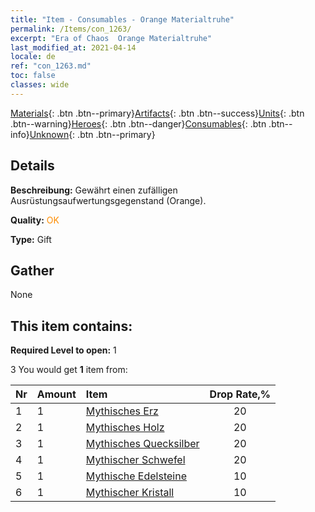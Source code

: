 ```yaml
---
title: "Item - Consumables - Orange Materialtruhe"
permalink: /Items/con_1263/
excerpt: "Era of Chaos  Orange Materialtruhe"
last_modified_at: 2021-04-14
locale: de
ref: "con_1263.md"
toc: false
classes: wide
---
```

 [Materials](/de/Items/){: .btn .btn--primary}[Artifacts](/de/Items/Artifacts/){: .btn .btn--success}[Units](/de/Items/Units/){: .btn .btn--warning}[Heroes](/de/Items/Heroes/){: .btn .btn--danger}[Consumables](/de/Items/Consumables/){: .btn .btn--info}[Unknown](/de/Items/Unknown/){: .btn .btn--primary}

## Details
 **Beschreibung:** Gewährt einen zufälligen Ausrüstungsaufwertungsgegenstand (Orange).

 **Quality:** <span style="color: #FF8C00">OK</span>

 **Type:** Gift

## Gather

  None

## This item contains:

 **Required Level to open:** 1

 3 You would get **1** item  from:

  | Nr | Amount |     Item    | Drop Rate,% |
  |:---|:-------|:------------|:---------:|
  | 1 | 1 | [Mythisches Erz](/de/Items/mat_61/) | 20 | 
  | 2 | 1 | [Mythisches Holz](/de/Items/mat_62/) | 20 | 
  | 3 | 1 | [Mythisches Quecksilber](/de/Items/mat_63/) | 20 | 
  | 4 | 1 | [Mythischer Schwefel](/de/Items/mat_64/) | 20 | 
  | 5 | 1 | [Mythische Edelsteine](/de/Items/mat_65/) | 10 | 
  | 6 | 1 | [Mythischer Kristall](/de/Items/mat_66/) | 10 | 
